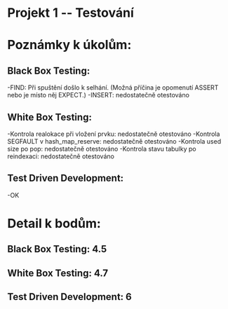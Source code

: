 # Projekt 1 -- Testování

# Poznámky k úkolům:

## Black Box Testing:

   -FIND: Při spuštění došlo k selhání. (Možná příčina je opomenutí ASSERT nebo je místo něj EXPECT.)
   -INSERT: nedostatečně otestováno

## White Box Testing:

   -Kontrola realokace při vložení prvku: nedostatečně otestováno
   -Kontrola SEGFAULT v hash_map_reserve: nedostatečně otestováno
   -Kontrola used size po pop: nedostatečně otestováno
   -Kontrola stavu tabulky po reindexaci: nedostatečně otestováno

## Test Driven Development:

   -OK

# Detail k bodům:

## Black Box Testing: 4.5

## White Box Testing: 4.7

## Test Driven Development: 6


